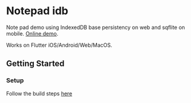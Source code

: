# Notepad idb

Note pad demo using IndexedDB base persistency on web and sqflite on mobile.
[Online demo](https://alextekartik.github.io/flutter_app_example/notepad_idb/).

Works on Flutter iOS/Android/Web/MacOS.

## Getting Started

### Setup

Follow the build steps [here](../README.md#setup)

